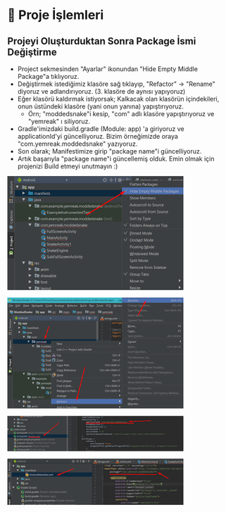 # 🚧 Proje İşlemleri

## Projeyi Oluşturduktan Sonra Package İsmi Değiştirme

* Project sekmesinden "Ayarlar" ikonundan "Hide Empty Middle Package"a tıklıyoruz.
* Değiştirmek istediğimiz klasöre sağ tıklayıp, "Refactor" -&gt; "Rename" diyoruz ve adlandırıyoruz. \(3. klasöre de aynısı yapıyoruz\)
* Eğer klasörü kaldırmak istiyorsak; Kalkacak olan klasörün içindekileri, onun üstündeki klasöre \(yani onun yanına\) yapıştırıyoruz.
  * Örn; "moddedsnake"i kesip, "com" adlı klasöre yapıştırıyoruz ve "yemreak" ı siliyoruz.
* Gradle'imizdaki build.gradle \(Module: app\) 'a giriyoruz ve applicationId'yi güncelliyoruz. Bizim örneğimizde oraya "com.yemreak.moddedsnake" yazıyoruz.
* Son olarak; Manifestimize girip "package name"i güncelliyoruz.
* Artık başarıyla "package name"i güncellemiş olduk. Emin olmak için projenizi Build etmeyi unutmayın :\)

![](../.gitbook/assets/image%20%2828%29.png)

![](../.gitbook/assets/image%20%2830%29.png)

![](../.gitbook/assets/image%20%2823%29.png)

![](../.gitbook/assets/image%20%2827%29.png)


